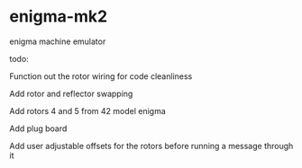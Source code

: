 # enigma-mk2
 enigma machine emulator

 todo:

 Function out the rotor wiring for code cleanliness

 Add rotor and reflector swapping

 Add rotors 4 and 5 from 42 model enigma

 Add plug board

 Add user adjustable offsets for the rotors before running a message through it
